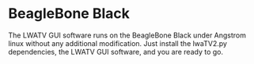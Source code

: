 BeagleBone Black
================
The LWATV GUI software runs on the BeagleBone Black under Angstrom linux
without any additional modification.  Just install the lwaTV2.py dependencies,
the LWATV GUI software, and you are ready to go.

